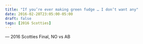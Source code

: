 ```yaml
---
title: "If you’re ever making green fudge … I don’t want any"
date: 2016-02-28T23:05:00-05:00
draft: false
tags: [2016 Scotties]
---
```

— 2016 Scotties Final, NO vs AB
<!--more--> 

